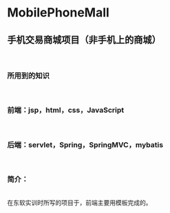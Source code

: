 # MobilePhoneMall

<h2>手机交易商城项目（非手机上的商城）</h2><br>

<h3>所用到的知识</h3><br>
<h3>前端：jsp，html，css，JavaScript</h3><br>
<h3>后端：servlet，Spring，SpringMVC，mybatis</h3><br>
<h3>简介：</h3><br>
在东软实训时所写的项目于，前端主要用模板完成的。<br>
<h3></h3><br>
<h3></h3><br>
